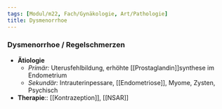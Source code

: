 ```yaml
---
tags: [Modul/m22, Fach/Gynäkologie, Art/Pathologie]
title: Dysmenorrhoe
---
```

### Dysmenorrhoe / Regelschmerzen
- **Ätiologie**
	- *Primär:* Uterusfehlbildung, erhöhte [[Prostaglandin]]synthese im Endometrium
	- *Sekundär:* Intrauterinpessare, [[Endometriose]], Myome, Zysten, Psychisch
- **Therapie**:: [[Kontrazeption]], [[NSAR]]